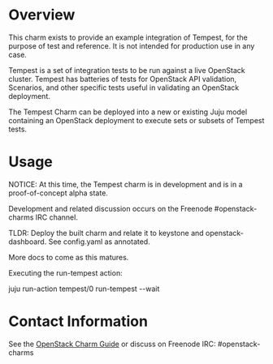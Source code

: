 # Overview

This charm exists to provide an example integration of Tempest, for the purpose
of test and reference.  It is not intended for production use in any case.

Tempest is a set of integration tests to be run against a live OpenStack
cluster. Tempest has batteries of tests for OpenStack API validation,
Scenarios, and other specific tests useful in validating an OpenStack
deployment.

The Tempest Charm can be deployed into a new or existing Juju model containing
an OpenStack deployment to execute sets or subsets of Tempest tests.

# Usage

NOTICE: At this time, the Tempest charm is in development and is in a
proof-of-concept alpha state.

Development and related discussion occurs on the Freenode #openstack-charms IRC
channel.

TLDR:  Deploy the built charm and relate it to keystone and openstack-dashboard.
See config.yaml as annotated.

More docs to come as this matures.

Executing the run-tempest action:

juju run-action tempest/0 run-tempest --wait

# Contact Information

See the [OpenStack Charm Guide](http://docs.openstack.org/developer/charm-guide/)
or discuss on Freenode IRC: #openstack-charms
